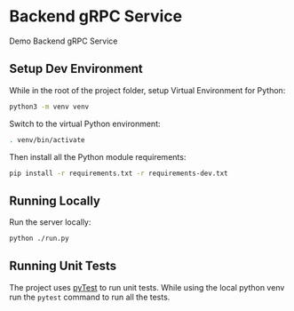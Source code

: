 # Backend gRPC Service

Demo Backend gRPC Service

## Setup Dev Environment

While in the root of the project folder, setup Virtual Environment for Python:

```bash
python3 -m venv venv
```

Switch to the virtual Python environment:

```bash
. venv/bin/activate
```

Then install all the Python module requirements:

```bash
pip install -r requirements.txt -r requirements-dev.txt
```
## Running Locally

Run the server locally:

```bash
python ./run.py
```

## Running Unit Tests

The project uses [pyTest](https://docs.pytest.org/en/stable/) to run
unit tests. While using the local python venv run the `pytest` command
to run all the tests.